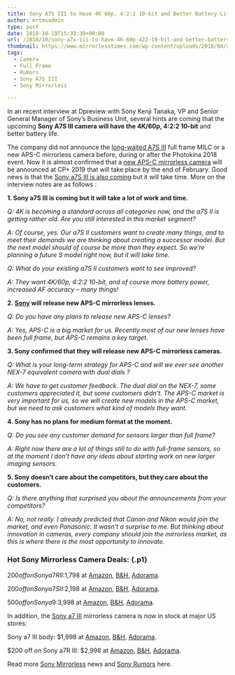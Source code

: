 ```yaml
---
title: Sony A7S III to Have 4K 60p, 4:2:2 10-bit and Better Battery Life
author: mrtmsadmin
type: post
date: 2018-10-19T15:33:39+00:00
url: /2018/10/sony-a7s-iii-to-have-4k-60p-422-10-bit-and-better-battery-life/
thumbnail: https://www.mirrorlesstimes.com/wp-content/uploads/2018/04/sony-a7s-iii-announcement.jpg
tags:
  - Camera
  - Full Frame
  - Rumors
  - Sony A7S III
  - Sony Mirrorless

---
```

In an recent interview at Dpreview with Sony Kenji Tanaka, VP and Senior General Manager of Sony’s Business Unit, several hints are coming that the upcoming **Sony A7S III camera will have the 4K/60p, 4:2:2 10-bit** and better battery life.

The company did not announce the [long-waited A7S III][1] full frame MILC or a new APS-C mirrorless camera before, during or after the Photokina 2018 event. Now it is almost confirmed that a <a href="https://www.dailycameranews.com/tag/sony-a6700/" target="_blank" rel="noopener">new APS-C mirrorless camera</a> will be announced at CP+ 2019 that will take place by the end of February. Good news is that the <a href="https://www.mirrorlesstimes.com/tag/sony-a7s-iii/" target="_blank" rel="noopener">Sony a7S III is also coming</a> but it will take time. More on the interview notes are as follows :<!--more-->

<p class="p1">
  <span class="s1"><b>1. Sony a7S III is coming but it will take a lot of work and time.</b></span>
</p>

<p class="p1">
  <span class="s1"><i>Q: 4K is becoming a standard across all categories now, and the a7S II is getting rather old. Are you still interested in this market segment?</i></span>
</p>

<p class="p1">
  <span class="s1"><i>A: Of course, yes. Our a7S II customers want to create many things, and to meet their demands we are thinking about creating a successor model. But the next model should of course be more than they expect. So we’re planning a future S model right now, but it will take time.</i></span>
</p>

<p class="p1">
  <span class="s1"><i>Q: What do your existing a7S II customers want to see improved?</i></span>
</p>

<p class="p1">
  <span class="s1"><i>A: They want 4K/60p, 4:2:2 10-bit, and of course more battery power, increased AF accuracy – many things!</i></span>
</p>

<p class="p1">
  <span class="s1"><b>2. </b><a href="https://www.dailycameranews.com/category/sony/"><b>Sony</b></a><b> will release new APS-C mirrorless lenses.</b></span>
</p>

<p class="p1">
  <span class="s1"><i>Q: Do you have any plans to release new APS-C lenses?</i></span>
</p>

<p class="p1">
  <span class="s1"><i>A: Yes, APS-C is a big market for us. Recently most of our new lenses have been full frame, but APS-C remains a key target.</i></span>
</p>

<p class="p1">
  <span class="s1"><b>3. Sony confirmed that they will release new APS-C mirrorless cameras.</b></span>
</p>

<p class="p1">
  <span class="s1"><i>Q: What is your long-term strategy for APS-C and will we ever see another NEX-7 equivalent camera with dual dials ?</i></span>
</p>

<p class="p1">
  <span class="s1"><i>A: We have to get customer feedback. The dual dial on the NEX-7, some customers appreciated it, but some customers didn’t. The APS-C market is very important for us, so we will create new models in the APS-C market, but we need to ask customers what kind of models they want.</i></span>
</p>

<p class="p1">
  <span class="s1"><b>4. Sony has no plans for medium format at the moment.</b></span>
</p>

<p class="p1">
  <span class="s1"><i>Q: Do you see any customer demand for sensors larger than full frame?</i></span>
</p>

<p class="p1">
  <span class="s1"><i>A: Right now there are a lot of things still to do with full-frame sensors, so at the moment I don’t have any ideas about starting work on new larger imaging sensors.</i></span>
</p>

<p class="p1">
  <span class="s1"><b>5. Sony doesn’t care about the competitors, but they care about the customers.</b></span>
</p>

<p class="p1">
  <span class="s1"><i>Q: Is there anything that surprised you about the announcements from your competitors?</i></span>
</p>

<p class="p1">
  <span class="s1"><i>A: No, not really. I already predicted that Canon and Nikon would join the market, and even Panasonic. It wasn’t a surprise to me. But thinking about innovation in cameras, every company should join the mirrorless market, as this is where there is the most opportunity to innovate.</i></span>
</p>

### <span class="s1">Hot Sony Mirrorless Camera Deals:</span> {.p1}

$200 off on Sony a7R II: $1,798 at <a class="ext-link" title="" href="https://www.amazon.com/Sony-ILCE7RM2-Full-Frame-Mirrorless-Interchangeable/dp/B00ZDWGFR2/?tag=daicamnew-20" target="_blank" rel="noopener nofollow external noreferrer" data-wpel-link="external" data-amzn-asin="B00ZDWGFR2">Amazon</a>, <a class="ext-link" title="" href="https://www.bhphotovideo.com/c/product/1159878-REG/sony_a7r_mark_ii_digital.html/BI/20175/KBID/14249/" target="_blank" rel="noopener nofollow external noreferrer" data-wpel-link="external">B&H</a>, <a class="ext-link broken_link" title="" href="http://adorama.evyy.net/c/63923/51926/1036?u=https://www.adorama.com/isoa7r2.html" target="_blank" rel="noopener nofollow external noreferrer">Adorama</a>.

$200 off on Sony a7S II: $2,198 at <a class="ext-link" title="" href="https://www.amazon.com/Sony-Full-Frame-Mirrorless-Camera/dp/B0158SRJVQ/?tag=daicamnew-20" target="_blank" rel="noopener nofollow external noreferrer" data-wpel-link="external" data-amzn-asin="B0158SRJVQ">Amazon</a>, <a class="ext-link" title="" href="https://www.bhphotovideo.com/c/product/1186034-REG/sony_ilce7sm2_b_alpha_a7sii_mirrorless_digital.html/BI/20175/KBID/14249/" target="_blank" rel="noopener nofollow external noreferrer" data-wpel-link="external">B&H</a>, <a class="ext-link broken_link" title="" href="https://www.adorama.com/ISOA7SM2.html?KBID=68292" target="_blank" rel="noopener nofollow external noreferrer">Adorama</a>.

$500 off on Sony a9: $3,998 at <a class="ext-link" title="" href="https://www.amazon.com/Sony-Mirrorless-Interchangeable-Lens-Camera-ILCE9/dp/B06ZY7GNKN/?tag=daicamnew-20" target="_blank" rel="noopener nofollow external noreferrer" data-wpel-link="external" data-amzn-asin="B06ZY7GNKN">Amazon</a>, <a class="ext-link" title="" href="https://www.bhphotovideo.com/c/product/1333228-REG/sony_ilce_9_b_alpha_a9_mirrorless_digital.html/BI/20175/KBID/14249/" target="_blank" rel="noopener nofollow external noreferrer" data-wpel-link="external">B&H</a>, <a class="ext-link broken_link" title="" href="https://adorama.evyy.net/c/63923/51926/1036?u=https://www.adorama.com/isoa9.html" target="_blank" rel="noopener nofollow external noreferrer">Adorama</a>.<span id="more-2502"></span>

In addition, the <a href="https://www.mirrorlesstimes.com/tag/sony-a7-iii/" target="_blank" rel="noopener">Sony a7 III</a> mirrorless camera is now in stock at major US stores:

Sony a7 III body: $1,998 at <a class="ext-link" title="" href="https://www.amazon.com/Sony-Full-Frame-Mirrorless-Interchangeable-Lens-ILCE7M3/dp/B07B43WPVK/?tag=daicamnew-20" target="_blank" rel="noopener external noreferrer nofollow" data-amzn-asin="B07B43WPVK" data-wpel-link="external">Amazon</a>, <a class="ext-link" title="" href="https://www.bhphotovideo.com/c/product/1394217-REG/sony_ilce_7m3_alpha_a7_iii_mirrorless.html/BI/20175/KBID/14249/" target="_blank" rel="noopener external noreferrer nofollow" data-wpel-link="external">B&H</a>, <a class="ext-link broken_link" title="" href="https://adorama.evyy.net/c/63923/51926/1036?u=https://www.adorama.com/isoa7m3.html" target="_blank" rel="noopener external noreferrer nofollow">Adorama</a>.

$200 off on Sony a7R III: $2,998 at <a class="ext-link" title="" href="https://www.amazon.com/Sony-42-4MP-Full-frame-Mirrorless-Interchangeable-Lens/dp/B076TGDHPT/?tag=daicamnew-20" target="_blank" rel="noopener external noreferrer nofollow" data-amzn-asin="B076TGDHPT" data-wpel-link="external">Amazon</a>, <a class="ext-link" title="" href="https://www.bhphotovideo.com/c/product/1369441-REG/sony_ilce7rm2_b_alpha_a7r_iii_mirrorless.html/BI/20175/KBID/14249/" target="_blank" rel="noopener external noreferrer nofollow" data-wpel-link="external">B&H</a>, <a class="ext-link broken_link" title="" href="http://adorama.evyy.net/c/63923/51926/1036?u=https://www.adorama.com/isoa7r3.html" target="_blank" rel="noopener external noreferrer nofollow">Adorama</a>.

Read more <a href="https://www.mirrorlesstimes.com/tag/sony-mirrorless/" target="_blank" rel="noopener">Sony Mirrorless</a> news and <a href="https://www.dailycameranews.com/tag/sony-rumors/" target="_blank" rel="noopener">Sony Rumors</a> here.

 [1]: https://www.mirrorlesstimes.com/tag/sony-a7s-iii/